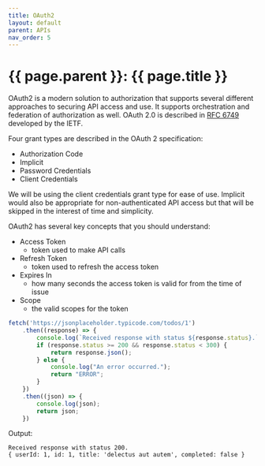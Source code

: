 ```yaml
---
title: OAuth2
layout: default
parent: APIs
nav_order: 5
---
```


# {{ page.parent }}: {{ page.title }}

OAuth2 is a modern solution to authorization that supports several different
approaches to securing API access and use. It supports orchestration and
federation of authorization as well. OAuth 2.0 is described in [RFC
6749](https://datatracker.ietf.org/doc/html/rfc6749.html) developed by the IETF.

Four grant types are described in the OAuth 2 specification:

- Authorization Code
- Implicit
- Password Credentials
- Client Credentials

We will be using the client credentials grant type for ease of use. Implicit
would also be appropriate for non-authenticated API access but that will be
skipped in the interest of time and simplicity.

OAuth2 has several key concepts that you should understand:

- Access Token
  * token used to make API calls
- Refresh Token
  * token used to refresh the access token
- Expires In
  * how many seconds the access token is valid for from the time of issue
- Scope
  * the valid scopes for the token




```typescript
fetch('https://jsonplaceholder.typicode.com/todos/1')
    .then((response) => {
        console.log(`Received response with status ${response.status}.`);
        if (response.status >= 200 && response.status < 300) {
            return response.json();
        } else {
            console.log("An error occurred.");
            return "ERROR";
        }
    })
    .then((json) => {
        console.log(json);
        return json;
    })
```

Output:

```
Received response with status 200.
{ userId: 1, id: 1, title: 'delectus aut autem', completed: false }
```


